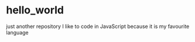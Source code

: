 # hello_world
just another repository
I like to code in JavaScript because it is my favourite language
